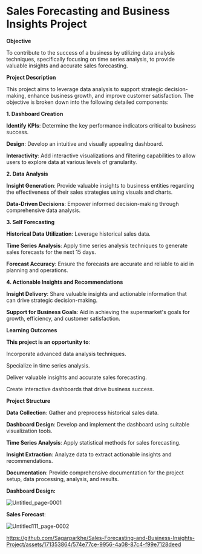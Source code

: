 # Sales Forecasting and Business Insights Project

**Objective**

To contribute to the success of a business by utilizing data analysis techniques, specifically focusing on time series analysis, to provide valuable insights and accurate sales forecasting.

**Project Description**

This project aims to leverage data analysis to support strategic decision-making, enhance business growth, and improve customer satisfaction. The objective is broken down into the following detailed components:

**1. Dashboard Creation**

**Identify KPIs**: Determine the key performance indicators critical to business success.

**Design**: Develop an intuitive and visually appealing dashboard.

**Interactivity**: Add interactive visualizations and filtering capabilities to allow users to explore data at various levels of granularity.

**2. Data Analysis**

**Insight Generation**: Provide valuable insights to business entities regarding the effectiveness of their sales strategies using visuals and charts.

**Data-Driven Decisions**: Empower informed decision-making through comprehensive data analysis.

**3. Self Forecasting**

**Historical Data Utilization**: Leverage historical sales data.

**Time Series Analysis**: Apply time series analysis techniques to generate sales forecasts for the next 15 days.

**Forecast Accuracy**: Ensure the forecasts are accurate and reliable to aid in planning and operations.

**4. Actionable Insights and Recommendations**

**Insight Delivery**: Share valuable insights and actionable information that can drive strategic decision-making.

**Support for Business Goals**: Aid in achieving the supermarket's goals for growth, efficiency, and customer satisfaction.

**Learning Outcomes**

**This project is an opportunity to**:

Incorporate advanced data analysis techniques.

Specialize in time series analysis.

Deliver valuable insights and accurate sales forecasting.

Create interactive dashboards that drive business success.

**Project Structure**

**Data Collection**: Gather and preprocess historical sales data.

**Dashboard Design**: Develop and implement the dashboard using suitable visualization tools.

**Time Series Analysis**: Apply statistical methods for sales forecasting.

**Insight Extraction**: Analyze data to extract actionable insights and recommendations.

**Documentation**: Provide comprehensive documentation for the project setup, data processing, analysis, and results.

**Dashboard Design:**

![Untitled_page-0001](https://github.com/Sagarparkhe/SuperStore-Sales-Dashboard/assets/171353864/cb47c75d-0276-4021-a0ca-dfb56e6a52fb)

**Sales Forecast**:

![Untitled111_page-0002](https://github.com/Sagarparkhe/SuperStore-Sales-Dashboard/assets/171353864/6715bebe-7cde-4717-803d-0f56c654f467)

https://github.com/Sagarparkhe/Sales-Forecasting-and-Business-Insights-Project/assets/171353864/574e77ce-9956-4a08-87c4-f99e7128deed
